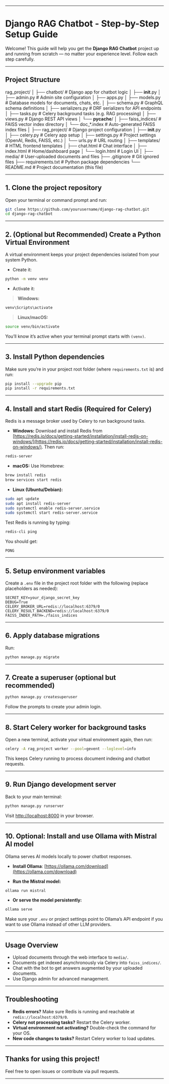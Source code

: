 

---

# Django RAG Chatbot - Step-by-Step Setup Guide

Welcome! This guide will help you get the **Django RAG Chatbot** project up and running from scratch — no matter your experience level. Follow each step carefully.

---
## Project Structure
rag_project/
│
├── chatbot/                # Django app for chatbot logic
│   ├── __init__.py
│   ├── admin.py            # Admin site configuration
│   ├── apps.py
│   ├── models.py           # Database models for documents, chats, etc.
│   ├── schema.py           # GraphQL schema definitions
│   ├── serializers.py      # DRF serializers for API endpoints
│   ├── tasks.py            # Celery background tasks (e.g. RAG processing)
│   ├── views.py            # Django REST API views
│   └── __pycache__/
│
├── faiss_indices/          # FAISS vector index directory
│   └── doc_*.index         # Auto-generated FAISS index files
│
├── rag_project/            # Django project configuration
│   ├── __init__.py
│   ├── celery.py           # Celery app setup
│   ├── settings.py         # Project settings (OpenAI, Redis, FAISS, etc.)
│   └── urls.py             # URL routing
│
├── templates/              # HTML frontend templates
│   ├── chat.html           # Chat interface
│   ├── index.html          # Home/dashboard page
│   └── login.html          # Login UI
│
├── media/                  # User-uploaded documents and files
├── .gitignore              # Git ignored files
├── requirements.txt        # Python package dependencies
└── README.md               # Project documentation (this file)

---

## 1. Clone the project repository

Open your terminal or command prompt and run:

```bash
git clone https://github.com/yourusername/django-rag-chatbot.git
cd django-rag-chatbot
```

---

## 2. (Optional but Recommended) Create a Python Virtual Environment

A virtual environment keeps your project dependencies isolated from your system Python.

* Create it:

```bash
python -m venv venv
```

* Activate it:

> **Windows:**

```bash
venv\Scripts\activate
```

> **Linux/macOS:**

```bash
source venv/bin/activate
```

You’ll know it’s active when your terminal prompt starts with `(venv)`.

---

## 3. Install Python dependencies

Make sure you’re in your project root folder (where `requirements.txt` is) and run:

```bash
pip install --upgrade pip
pip install -r requirements.txt
```

---

## 4. Install and start Redis (Required for Celery)

Redis is a message broker used by Celery to run background tasks.

* **Windows:**
  Download and install Redis from [https://redis.io/docs/getting-started/installation/install-redis-on-windows/](https://redis.io/docs/getting-started/installation/install-redis-on-windows/). Then run:

```bash
redis-server
```

* **macOS:**
  Use Homebrew:

```bash
brew install redis
brew services start redis
```

* **Linux (Ubuntu/Debian):**

```bash
sudo apt update
sudo apt install redis-server
sudo systemctl enable redis-server.service
sudo systemctl start redis-server.service
```

Test Redis is running by typing:

```bash
redis-cli ping
```

You should get:

```
PONG
```

---

## 5. Setup environment variables

Create a `.env` file in the project root folder with the following (replace placeholders as needed):

```
SECRET_KEY=your_django_secret_key
DEBUG=True
CELERY_BROKER_URL=redis://localhost:6379/0
CELERY_RESULT_BACKEND=redis://localhost:6379/0
FAISS_INDEX_PATH=./faiss_indices
```

---

## 6. Apply database migrations

Run:

```bash
python manage.py migrate
```

---

## 7. Create a superuser (optional but recommended)

```bash
python manage.py createsuperuser
```

Follow the prompts to create your admin login.

---

## 8. Start Celery worker for background tasks

Open a new terminal, activate your virtual environment again, then run:

```bash
celery -A rag_project worker --pool=gevent --loglevel=info
```

This keeps Celery running to process document indexing and chatbot requests.

---

## 9. Run Django development server

Back to your main terminal:

```bash
python manage.py runserver
```

Visit [http://localhost:8000](http://localhost:8000) in your browser.

---

## 10. Optional: Install and use Ollama with Mistral AI model

Ollama serves AI models locally to power chatbot responses.

* **Install Ollama**: [https://ollama.com/download](https://ollama.com/download)

* **Run the Mistral model:**

```bash
ollama run mistral
```

* **Or serve the model persistently:**

```bash
ollama serve
```

Make sure your `.env` or project settings point to Ollama’s API endpoint if you want to use Ollama instead of other LLM providers.

---

## Usage Overview

* Upload documents through the web interface to `media/`.
* Documents get indexed asynchronously via Celery into `faiss_indices/`.
* Chat with the bot to get answers augmented by your uploaded documents.
* Use Django admin for advanced management.

---

## Troubleshooting

* **Redis errors?** Make sure Redis is running and reachable at `redis://localhost:6379/0`.
* **Celery not processing tasks?** Restart the Celery worker.
* **Virtual environment not activating?** Double-check the command for your OS.
* **New code changes to tasks?** Restart Celery worker to load updates.

---

## Thanks for using this project!

Feel free to open issues or contribute via pull requests.

---



